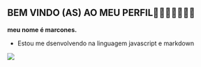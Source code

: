 ## BEM VINDO (AS) AO MEU PERFIL🤑🤙🏽👋🏽🤝🏽 

**meu nome é marcones.**

- Estou me dsenvolvendo na linguagem javascript e markdown

![](https://media1.tenor.com/m/qWxus0KnYOoAAAAd/drift.gif)







